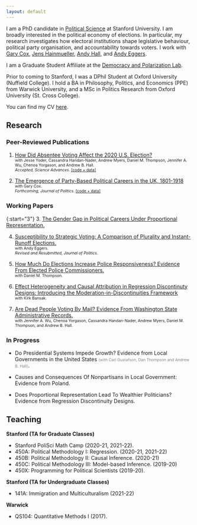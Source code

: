 ```yaml
---
layout: default
---
```


I am a PhD candidate in [Political Science](https://politicalscience.stanford.edu/academics/graduate-program) at Stanford University. I am broadly interested in the political economy of elections. In particular, my research investigates how electoral institutions shape legislative behaviour, political party organisation, and accountability towards voters. I work with [Gary Cox](https://gwcox.sites.stanford.edu/), [Jens Hainmueller](https://web.stanford.edu/~jhain/), [Andy Hall](andrewbenjaminhall.com), and [Andy Eggers](http://andy.egge.rs).

I am a Graduate Student Affiliate at the [Democracy and Polarization Lab](https://stanforddpl.org/).

Prior to coming to Stanford, I was a DPhil Student at Oxford University (Nuffield College). I hold a BA in Philosophy, Politics, and Economics (PPE) from Warwick University, and a MSc in Politics Research from Oxford University (St. Cross College).

You can find my CV [here](./files/CV.pdf).

## Research

### Peer-Reviewed Publications

1. [How Did Absentee Voting Affect the 2020 U.S. Election?](https://www.science.org/doi/10.1126/sciadv.abk1755) <br/>
    <span style="font-size:10.5px"> with Jesse Yoder, Cassandra Handan-Nader, Andrew Myers, Daniel M. Thompson, Jennifer A. Wu, Chenoa Yorgason, and Andrew B. Hall. <br /> 
    *Accepted, Science Advances*. [[code + data]](https://dataverse.harvard.edu/dataset.xhtml?persistentId=doi:10.7910/DVN/YG4R14) </span>

2. [The Emergence of Party-Based Political Careers in the UK, 1801-1918](https://tobiasnowacki.github.io/files/careers.pdf)  <br />
    <span style="font-size:10.5px"> with Gary Cox. <br />
    *Forthcoming, Journal of Politics*. [[code + data]](https://github.com/tobiasnowacki/uk-careers)</span>


### Working Papers

{:start="3"}
3. [The Gender Gap in Political Careers Under Proportional Representation.](https://tobiasnowacki.github.io/files/pr_gendergap_jmp.pdf)

4. [Susceptibility to Strategic Voting: A Comparison of Plurality and Instant-Runoff Elections.](https://tobiasnowacki.github.io/files/strategicvoting.pdf) <br/>
    <span style="font-size:10.5px"> with Andy Eggers. <br />
    *Revised and Resubmitted, Journal of Politics*. </span>

5. [How Much Do Elections Increase Police Responsiveness? Evidence From Elected Police Commissioners.](https://tobiasnowacki.com/files/commissioners.pdf) <br/>
    <span style="font-size:10.5px"> with Daniel M. Thompson. <br /> </span>

6. [Effect Heterogeneity and Causal Attribution in Regression Discontinuty Designs: Introducing the Moderation-in-Discontinuities Framework](https://tobiasnowacki.github.io/files/rdd_diff.pdf) <br />
    <span style="font-size:10.5px"> with Kirk Bansak. <br /> </span> 

6. [Are Dead People Voting By Mail? Evidence From Washington State Administrative Records.](https://tobiasnowacki.github.io/files/dead_voting.pdf) <br/>
    <span style="font-size:10.5px"> with Jennifer A. Wu, Chenoa Yorgason, Cassandra Handan-Nader, Andrew Myers, Daniel M. Thompson, and Andrew B. Hall. </span>


### In Progress

* Do Presidential Systems Impede Growth? Evidence from Local Governments in the United States <span style="color:grey; font-size :10.5px">(with Carl Gustafson, Dan Thompson and Andrew B. Hall)</span>.

* Causes and Consequences Of Nonpartisans in Local Government: Evidence from Poland.

* Does Proportional Representation Lead To Wealthier Politicians? Evidence from Regression Discontinuity Designs.

## Teaching

<!-- [Teaching Materials](another-page.md) -->

**Stanford (TA for Graduate Classes)**

* Stanford PoliSci Math Camp (2020-21, 2021-22).
* 450A: Political Methodology I: Regression. (2020-21, 2021-22)
* 450B: Political Methodology II: Causal Inference. (2020-21)
* 450C: Political Methodology III: Model-based Inference. (2019-20)
* 450X: Programming for Political Scientists (2019-20).

**Stanford (TA for Undergraduate Classes)**

* 141A: Immigration and Multiculturalism (2021-22)

**Warwick**

* QS104: Quantitative Methods I (2017).
